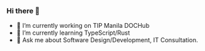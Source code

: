 ### Hi there 👋




- 🔭 I’m currently working on TIP Manila DOCHub
- 🌱 I’m currently learning TypeScript/Rust
- 💬 Ask me about Software Design/Development, IT Consultation.



